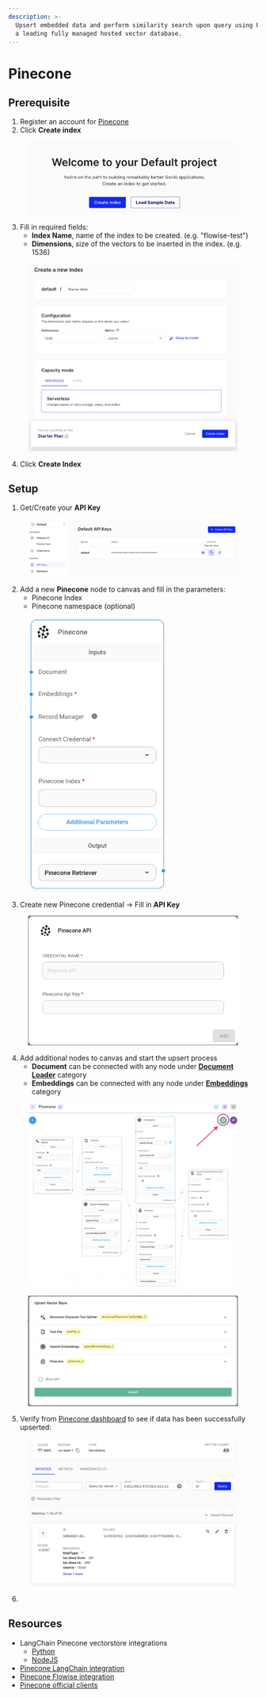 ```yaml
---
description: >-
  Upsert embedded data and perform similarity search upon query using Pinecone,
  a leading fully managed hosted vector database.
---
```


# Pinecone

## Prerequisite

1. Register an account for [Pinecone](https://app.pinecone.io/)
2. Click **Create index**

<figure><img src="../../../.gitbook/assets/pinecone_1.png" alt=""><figcaption></figcaption></figure>

3. Fill in required fields:
   - **Index Name**, name of the index to be created. (e.g. "flowise-test")
   - **Dimensions**, size of the vectors to be inserted in the index. (e.g. 1536)

<figure><img src="../../../.gitbook/assets/pinecone_2.png" alt="" width="527"><figcaption></figcaption></figure>

4. Click **Create Index**

## Setup

1.  Get/Create your **API Key**

<figure><img src="../../../.gitbook/assets/pinecone_3.png" alt=""><figcaption></figcaption></figure>

2.  Add a new **Pinecone** node to canvas and fill in the parameters:
    - Pinecone Index
    - Pinecone namespace (optional)

<figure><img src="../../../.gitbook/assets/pinecone_4.png" alt="" width="279"><figcaption></figcaption></figure>

3. Create new Pinecone credential -> Fill in **API Key**

<figure><img src="../../../.gitbook/assets/pinecone_5.png" alt="" width="563"><figcaption></figcaption></figure>

4. Add additional nodes to canvas and start the upsert process
   - **Document** can be connected with any node under [**Document Loader**](../document-loaders/) category
   - **Embeddings** can be connected with any node under [**Embeddings** ](../embeddings/)category

<figure><img src="../../../.gitbook/assets/pinecone_6.png" alt=""><figcaption></figcaption></figure>

<figure><img src="../../../.gitbook/assets/pinecone_7.png" alt=""><figcaption></figcaption></figure>

5. Verify from [Pinecone dashboard](https://app.pinecone.io) to see if data has been successfully upserted:

<figure><img src="../../../.gitbook/assets/pinecone_8.png" alt=""><figcaption></figcaption></figure>

6.

## Resources

- LangChain Pinecone vectorstore integrations
  - [Python](https://python.langchain.com/v0.2/docs/integrations/providers/pinecone/)
  - [NodeJS](https://js.langchain.com/v0.2/docs/integrations/vectorstores/pinecone)
- [Pinecone LangChain integration](https://docs.pinecone.io/integrations/langchain)
- [Pinecone Flowise integration](https://docs.pinecone.io/integrations/flowise)
- [Pinecone official clients](https://docs.pinecone.io/reference/pinecone-clients)
